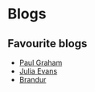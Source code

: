 # Blogs

## Favourite blogs

- [Paul Graham](http://www.paulgraham.com/articles.html)
- [Julia Evans](https://jvns.ca)
- [Brandur](https://brandur.org/articles)
